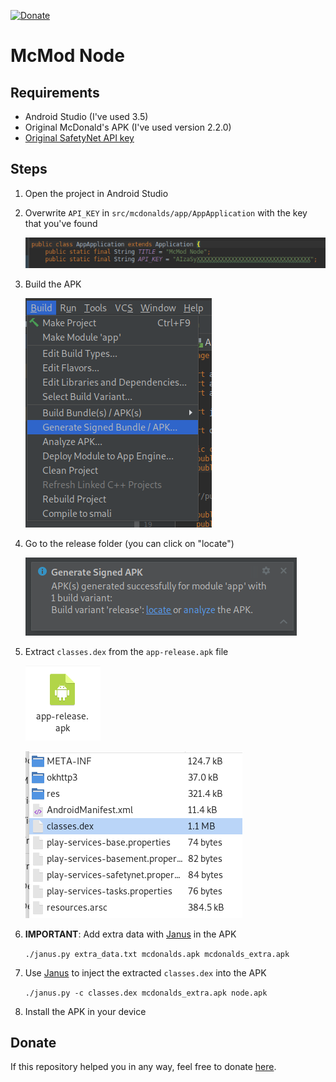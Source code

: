 [donate]: https://paypal.me/hexile0
[janus]: https://github.com/giacomoferretti/janus-toolkit

[![Donate](https://img.shields.io/badge/Donate-Paypal-blue.svg)][donate]

# McMod Node

## Requirements
* Android Studio (I've used 3.5)
* Original McDonald's APK (I've used version 2.2.0)
* [Original SafetyNet API key](https://github.com/giacomoferretti/ffapi-project/wiki/How-to-get-SafetyNet-API-key-from-the-original-app)

## Steps
1. Open the project in Android Studio
2. Overwrite `API_KEY` in `src/mcdonalds/app/AppApplication` with the key that 
   you've found

	[![](../.images/node_key.png)](#)

3. Build the APK

	[![](../.images/build.png)](#)

4. Go to the release folder (you can click on "locate")

	[![](../.images/locate.png)](#)

5. Extract `classes.dex` from the `app-release.apk` file
	
	[![](../.images/app-release.png)](#)

	[![](../.images/classes_dex.png)](#)

6. **IMPORTANT**: Add extra data with [Janus] in the APK

	`./janus.py extra_data.txt mcdonalds.apk mcdonalds_extra.apk` 

7. Use [Janus] to inject the extracted `classes.dex` into the APK

	`./janus.py -c classes.dex mcdonalds_extra.apk node.apk`

8. Install the APK in your device

## Donate
If this repository helped you in any way, feel free to donate [here][donate].
